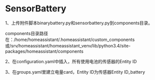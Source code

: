 # SensorBattery
1、上传附件脚本binarybattery.py和sensorbattery.py到components目录。

components目录路径在：/home/homeassistant/.homeassistant/custom_components或/srv/homeassistant/homeassistant_venv/lib/python3.4/site-packages/homeassistant/components

2、在configuration.yaml中插入，所有使用电池的传感器的Entity ID

3、在groups.yaml里建立电量card，Entity ID为传感器Entity ID_battery
